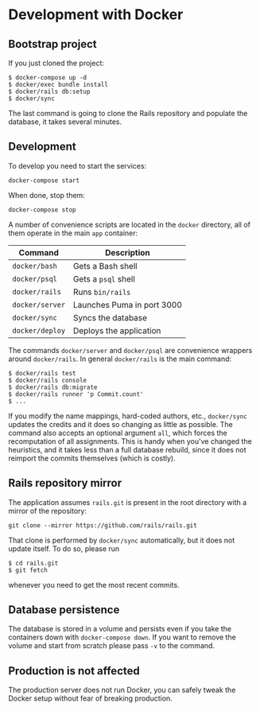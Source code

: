 # Development with Docker

## Bootstrap project

If you just cloned the project:

```
$ docker-compose up -d
$ docker/exec bundle install
$ docker/rails db:setup
$ docker/sync
```

The last command is going to clone the Rails repository and populate the database, it takes several minutes.

## Development

To develop you need to start the services:

```
docker-compose start
```

When done, stop them:

```
docker-compose stop
```

A number of convenience scripts are located in the `docker` directory, all of them operate in the main `app` container:

| Command         | Description                |
| --------------- | -------------------------- |
| `docker/bash`   | Gets a Bash shell          |
| `docker/psql`   | Gets a `psql` shell        |
| `docker/rails`  | Runs `bin/rails`           |
| `docker/server` | Launches Puma in port 3000 |
| `docker/sync`   | Syncs the database         |
| `docker/deploy` | Deploys the application    |

The commands `docker/server` and `docker/psql` are convenience wrappers around `docker/rails`. In general `docker/rails` is the main command:

```
$ docker/rails test
$ docker/rails console
$ docker/rails db:migrate
$ docker/rails runner 'p Commit.count'
$ ...
```

If you modify the name mappings, hard-coded authors, etc., `docker/sync`
updates the credits and it does so changing as little as possible. The command also accepts an optional argument `all`, which forces the recomputation of all assignments. This is handy when you've changed the heuristics, and it takes less than a full database rebuild, since it does not reimport the commits themselves (which is costly).

## Rails repository mirror

The application assumes `rails.git` is present in the root directory with a mirror of the repository:

```
git clone --mirror https://github.com/rails/rails.git
```

That clone is performed by `docker/sync` automatically, but it does not update itself. To do so, please run

```
$ cd rails.git
$ git fetch
```

whenever you need to get the most recent commits.

## Database persistence

The database is stored in a volume and persists even if you take the containers down with `docker-compose down`. If you want to remove the volume and start from scratch please pass `-v` to the command.

## Production is not affected

The production server does not run Docker, you can safely tweak the Docker setup without fear of breaking production.
